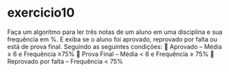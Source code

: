 # exercicio10
  Faça um algoritmo para ler três notas de um aluno em uma disciplina e sua frequência em %. E exiba se o aluno foi aprovado, reprovado por falta ou está de prova final. Seguindo as seguintes condições:  Aprovado – Média ≥ 6 e Frequência ≥75%  Prova Final – Média < 6 e Frequência ≥ 75%  Reprovado por falta – Frequência < 75%
